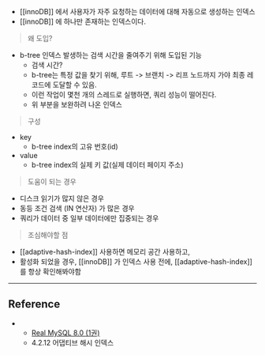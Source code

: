 - [[innoDB]] 에서 사용자가 자주 요청하는 데이터에 대해 자동으로 생성하는 인덱스
- [[innoDB]] 에 하나만 존재하는 인덱스이다.


> 왜 도입?
- b-tree 인덱스 발생하는 검색 시간을 줄여주기 위해 도입된 기능
	- 검색 시간?
	- b-tree는 특정 값을 찾기 위해, 루트 -> 브랜치 -> 리프 노드까지 가야 최종 레코드에 도달할 수 있음.
	- 이런 작업이 몇천 개의 스레드로 실행하면, 쿼리 성능이 떨어진다.
	- 위 부분을 보완하려 나온 인덱스

> 구성
- key
	- b-tree index의 고유 번호(id)
- value
	- b-tree index의 실제 키 값(실제 데이터 페이지 주소)

> 도움이 되는 경우

- 디스크 읽기가 많지 않은 경우
- 동등 조건 검색 (IN 연산자) 가 많은 경우
- 쿼리가 데이터 중 일부 데이터에만 집중되는 경우

> 조심해야할 점

- [[adaptive-hash-index]] 사용하면 메모리 공간 사용하고,
- 활성화 되었을 경우, [[innoDB]] 가 인덱스 사용 전에, [[adaptive-hash-index]] 를 항상 확인해봐야함
 ---
## Reference
 - - [Real MySQL 8.0 (1권)](https://product.kyobobook.co.kr/detail/S000001766482)
	- 4.2.12 어댑티브 해시 인덱스